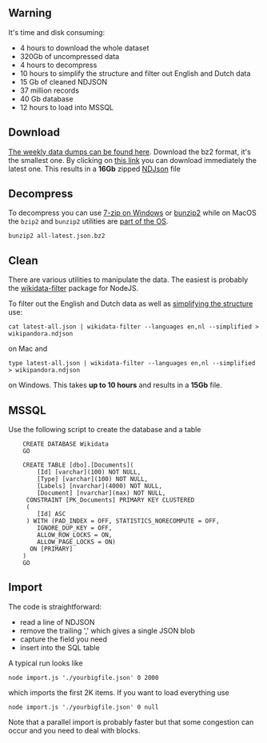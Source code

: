 
## Warning

It's time and disk consuming:

- 4 hours to download the whole dataset
- 320Gb of uncompressed data
- 4 hours to decompress
- 10 hours to simplify the structure and filter out English and Dutch data
- 15 Gb of cleaned NDJSON
- 37 million records
- 40 Gb database
- 12 hours to load into MSSQL

## Download 
[The weekly data dumps can be found here](<https://dumps.wikimedia.org/wikidatawiki/entities/>). Download the bz2 format, it's the smallest one. By clicking on [this link](https://dumps.wikimedia.org/wikidatawiki/entities/latest-all.json.bz2) you can download immediately the latest one. This results in a **16Gb** zipped [NDJson](http://ndjson.org) file 

## Decompress

To decompress you can use [7-zip on Windows](http://www.7-zip.org/download.html) or [bunzip2](http://gnuwin32.sourceforge.net/packages/bzip2.htm) while on MacOS the `bzip2` and `bunzip2` utilities are [part of the OS](http://osxdaily.com/2012/05/29/create-extract-bz2-mac-os-x/). 

    bunzip2 all-latest.json.bz2

## Clean

There are various utilities to manipulate the data. The easiest is probably the [wikidata-filter](https://github.com/maxlath/wikidata-filter/blob/master/docs/how_to.md) package for NodeJS. 

To filter out the English and Dutch data as well as [simplifying the structure](https://github.com/maxlath/wikidata-sdk/blob/master/docs/simplify_entities_data.md#simplify-entity) use:

    cat latest-all.json | wikidata-filter --languages en,nl --simplified > wikipandora.ndjson

on Mac and 

    type latest-all.json | wikidata-filter --languages en,nl --simplified > wikipandora.ndjson
    
on Windows. This takes **up to 10 hours** and results in a **15Gb** file.

## MSSQL 

Use the following script to create the database and a table

        CREATE DATABASE Wikidata
        GO
        
        CREATE TABLE [dbo].[Documents](
            [Id] [varchar](100) NOT NULL,
            [Type] [varchar](100) NOT NULL,
            [Labels] [nvarchar](4000) NOT NULL,
            [Document] [nvarchar](max) NOT NULL,
         CONSTRAINT [PK_Documents] PRIMARY KEY CLUSTERED 
         (
            [Id] ASC
         ) WITH (PAD_INDEX = OFF, STATISTICS_NORECOMPUTE = OFF,  
            IGNORE_DUP_KEY = OFF, 
            ALLOW_ROW_LOCKS = ON,  
            ALLOW_PAGE_LOCKS = ON) 
          ON [PRIMARY]
        )  
        GO

## Import

The code is straightforward:

- read a line of NDJSON
- remove the trailing ',' which gives a single JSON blob
- capture the field you need 
- insert into the SQL table

A typical run looks like 

    node import.js './yourbigfile.json' 0 2000

which imports the first 2K items. If you want to load everything use

    node import.js './yourbigfile.json' 0 null


Note that a parallel import is probably faster but that some congestion can occur and you need to deal with blocks.     




